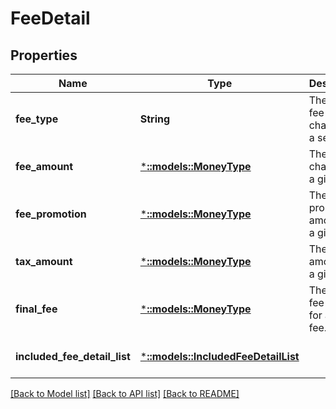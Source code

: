 # FeeDetail

## Properties
Name | Type | Description | Notes
------------ | ------------- | ------------- | -------------
**fee_type** | **String** | The type of fee charged to a seller. | [default to null]
**fee_amount** | [***::models::MoneyType**](MoneyType.md) | The amount charged for a given fee. | [default to null]
**fee_promotion** | [***::models::MoneyType**](MoneyType.md) | The promotion amount for a given fee. | [optional] [default to null]
**tax_amount** | [***::models::MoneyType**](MoneyType.md) | The tax amount for a given fee. | [optional] [default to null]
**final_fee** | [***::models::MoneyType**](MoneyType.md) | The final fee amount for a given fee. | [default to null]
**included_fee_detail_list** | [***::models::IncludedFeeDetailList**](IncludedFeeDetailList.md) |  | [optional] [default to null]

[[Back to Model list]](../README.md#documentation-for-models) [[Back to API list]](../README.md#documentation-for-api-endpoints) [[Back to README]](../README.md)


